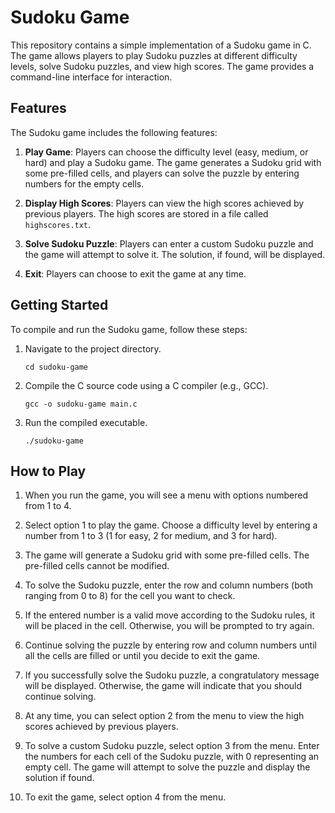 # Sudoku Game

This repository contains a simple implementation of a Sudoku game in C. The game allows players to play Sudoku puzzles at different difficulty levels, solve Sudoku puzzles, and view high scores. The game provides a command-line interface for interaction.

## Features

The Sudoku game includes the following features:

1. **Play Game**: Players can choose the difficulty level (easy, medium, or hard) and play a Sudoku game. The game generates a Sudoku grid with some pre-filled cells, and players can solve the puzzle by entering numbers for the empty cells.

2. **Display High Scores**: Players can view the high scores achieved by previous players. The high scores are stored in a file called `highscores.txt`.

3. **Solve Sudoku Puzzle**: Players can enter a custom Sudoku puzzle and the game will attempt to solve it. The solution, if found, will be displayed.

4. **Exit**: Players can choose to exit the game at any time.

## Getting Started

To compile and run the Sudoku game, follow these steps:

1. Navigate to the project directory.
   ```
   cd sudoku-game
   ```

2. Compile the C source code using a C compiler (e.g., GCC).
   ```
   gcc -o sudoku-game main.c
   ```

3. Run the compiled executable.
   ```
   ./sudoku-game
   ```

## How to Play

1. When you run the game, you will see a menu with options numbered from 1 to 4.

2. Select option 1 to play the game. Choose a difficulty level by entering a number from 1 to 3 (1 for easy, 2 for medium, and 3 for hard).

3. The game will generate a Sudoku grid with some pre-filled cells. The pre-filled cells cannot be modified.

4. To solve the Sudoku puzzle, enter the row and column numbers (both ranging from 0 to 8) for the cell you want to check.

5. If the entered number is a valid move according to the Sudoku rules, it will be placed in the cell. Otherwise, you will be prompted to try again.

6. Continue solving the puzzle by entering row and column numbers until all the cells are filled or until you decide to exit the game.

7. If you successfully solve the Sudoku puzzle, a congratulatory message will be displayed. Otherwise, the game will indicate that you should continue solving.

8. At any time, you can select option 2 from the menu to view the high scores achieved by previous players.

9. To solve a custom Sudoku puzzle, select option 3 from the menu. Enter the numbers for each cell of the Sudoku puzzle, with 0 representing an empty cell. The game will attempt to solve the puzzle and display the solution if found.

10. To exit the game, select option 4 from the menu.
